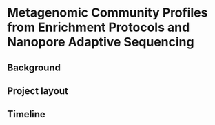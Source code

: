 # Metagenomic Community Profiles from Enrichment Protocols and Nanopore Adaptive Sequencing 

## Background 



## Project layout



## Timeline 	




